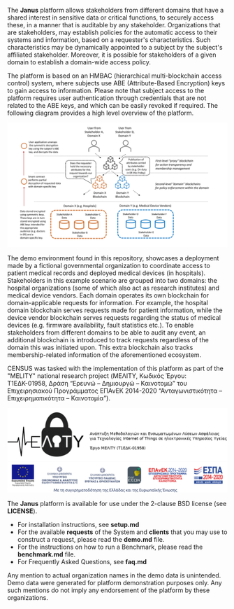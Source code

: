 The **Janus** platform allows stakeholders from different domains
that have a shared interest in sensitive data or critical functions,
to securely access these, in a manner that is auditable by any
stakeholder. Organizations that are stakeholders, may establish
policies for the automatic access to their systems and information, based on
a requester's characteristics. Such characteristics may be dynamically
appointed to a subject by the subject's affiliated stakeholder.
Moreover, it is possible for stakeholders of a given domain to establish
a domain-wide access policy.

The platform is based on an HMBAC (hierarchical multi-blockchain access control) system, where subjects
use ABE (Attribute-Based Encryption) keys to gain access to information. Please note that subject access to the platform
requires user authentication through credentials that are not related
to the ABE keys, and which can be easily revoked if required. The following
diagram provides a high level overview of the platform.

![HMBAC_DIAGRAM](docs/images/hmbac-drawing.png "Janus HMBAC Diagram")

The demo environment found in this repository, showcases
a deployment made by a fictional governmental
organization to coordinate access to patient medical records and deployed
medical devices (in hospitals). Stakeholders in this example scenario are grouped into
two domains: the hospital organizations (some of which also act as
research institutes) and medical device vendors. Each domain operates
its own blockchain for domain-applicable requests for information. For
example, the hospital domain blockchain serves requests made for
patient information, while the device vendor blockchain serves requests
regarding the status of medical devices (e.g. firmware availability, fault statistics etc.).
To enable stakeholders from different domains to be able to audit any event,
an additional blockchain is introduced to track requests regardless
of the domain this was initiated upon. This extra blockchain also tracks
membership-related information of the aforementioned ecosystem.

CENSUS was tasked with the implementation of this
platform as part of the "MELITY" national research project (ΜΕΛΙΤΥ,
Κωδικός Έργου: Τ1ΕΔΚ-01958, Δράση “Ερευνώ – Δημιουργώ – Καινοτομώ”
του Επιχειρησιακού Προγράμματος ΕΠΑνΕΚ 2014-2020
“Ανταγωνιστικότητα – Επιχειρηματικότητα – Καινοτομία”).

![MELITY LOGO](docs/images/melity-logo-with-text.png?raw=true "MELITY Logo")
![EPANEK_LOGO](docs/images/epanek-logo.png?raw=true "EPANEK logo")

The **Janus** platform is available for use under the 2-clause BSD license (see **LICENSE**).

- For installation instructions, see **setup.md**
- For the available **requests** of the System and **clients** that you may use to construct a request, please read the **demo.md** file.
- For the instructions on how to run a Benchmark, please read the **benchmark.md** file.
- For Frequently Asked Questions, see **faq.md**

Any mention to actual organization names in the demo data is unintended. Demo data were generated for platform demonstration purposes only. Any such mentions do not imply any endorsement of the platform by these organizations.
